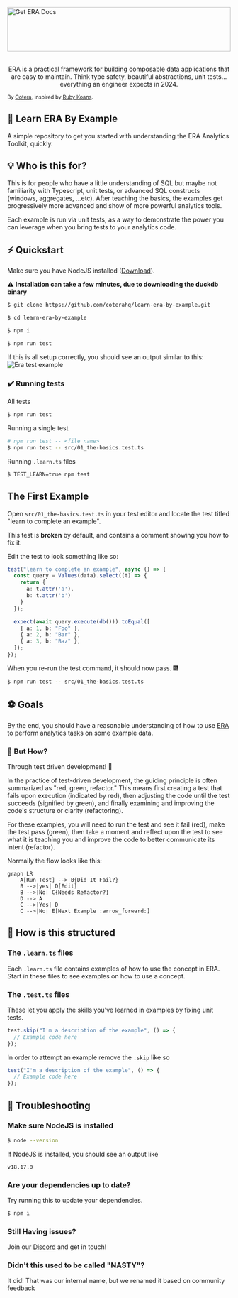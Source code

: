 <img align="center" src="https://github.com/coterahq/nasty-assets/blob/main/logo.svg?raw=true" alt="Get ERA Docs" style="width:100%;height:100px"/></a><br/><br/>
<p align="center">ERA is a practical framework for building composable data applications that are easy to maintain. Think type safety, beautiful abstractions, unit tests... everything an engineer expects in 2024.</p>

<sub>By [Cotera](https://cotera.co), inspired by [Ruby Koans](https://www.rubykoans.com/).</sub>

## 👋 Learn ERA By Example

A simple repository to get you started with understanding the ERA Analytics Toolkit, quickly.

## 💡 Who is this for? 

This is for people who have a little understanding of SQL but maybe not
familiarity with Typescript, unit tests, or advanced SQL constructs (windows,
aggregates, ...etc). After teaching the basics, the examples get progressively
more advanced and show of more powerful analytics tools.

Each example is run via unit tests, as a way to demonstrate the power you can leverage when you bring tests to your analytics code.

## ⚡️ Quickstart
Make sure you have NodeJS installed ([Download](https://nodejs.org/en/downloaddownload)).

:warning: **Installation can take a few minutes, due to downloading the duckdb binary**

```bash
$ git clone https://github.com/coterahq/learn-era-by-example.git

$ cd learn-era-by-example

$ npm i

$ npm run test
```
If this is all setup correctly, you should see an output similar to this:
<img align="center" alt="Era test example" src="https://github.com/coterahq/nasty-assets/blob/main/learn-nasty-test_01.png?raw=true"/>

### :heavy_check_mark: Running tests

All tests

```bash
$ npm run test
```

Running a single test

```bash
# npm run test -- <file name>
$ npm run test -- src/01_the-basics.test.ts
```

Running `.learn.ts` files

```bash
$ TEST_LEARN=true npm test
```
## The First Example

Open `src/01_the-basics.test.ts` in your test editor and locate the test titled "learn to complete an example".

This test is **broken** by default, and contains a comment showing you how to fix it.

Edit the test to look something like so:
```typescript
test("learn to complete an example", async () => {
  const query = Values(data).select((t) => {
    return {
      a: t.attr('a'),
      b: t.attr('b')
    }
  });

  expect(await query.execute(db())).toEqual([
    { a: 1, b: "Foo" },
    { a: 2, b: "Bar" },
    { a: 3, b: "Baz" },
  ]);
});
```

When you re-run the test command, it should now pass. :fireworks:
```bash
$ npm run test -- src/01_the-basics.test.ts
```

## ⚽ Goals 

By the end, you should have a reasonable understanding of how to use [ERA](https://getera.com) to perform analytics tasks on some example data.

### :eyes: But How?

Through test driven development! 🚦

In the practice of test-driven development, the guiding principle is often summarized as "red, green, refactor." This means first creating a test that fails upon execution (indicated by red), then adjusting the code until the test succeeds (signified by green), and finally examining and improving the code's structure or clarity (refactoring).

For these examples, you will need to run the test and see it fail (red), make the test pass (green), then take a moment and reflect upon the test to see what it is teaching you and improve the code to better communicate its intent (refactor).

Normally the flow looks like this:

```mermaid
graph LR
    A[Run Test] --> B{Did It Fail?}
    B -->|yes| D[Edit]
    B -->|No| C{Needs Refactor?}
    D --> A
    C -->|Yes| D
    C -->|No| E[Next Example :arrow_forward:]
```


## :open_file_folder: How is this structured

### The `.learn.ts` files

Each `.learn.ts` file contains examples of how to use the concept in ERA. Start in these files to see examples on how to use a concept.

### The `.test.ts` files

These let you apply the skills you've learned in examples by fixing unit tests.

```typescript
test.skip("I'm a description of the example", () => {
  // Example code here
});
```

In order to attempt an example remove the `.skip` like so

```typescript
test("I'm a description of the example", () => {
  // Example code here
});
```

## 🎯 Troubleshooting

### Make sure NodeJS is installed

```bash
$ node --version
```

If NodeJS is installed, you should see an output like 

```
v18.17.0
```

### Are your dependencies up to date?

Try running this to update your dependencies.
```bash
$ npm i
```

### Still Having issues?
Join our [Discord](https://discord.com/channels/1215021133003235360/1215021133594890252) and get in touch!

### Didn't this used to be called "NASTY"?

It did! That was our internal name, but we renamed it based on community feedback

